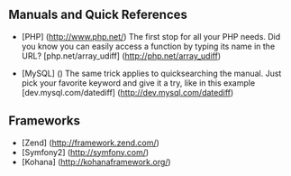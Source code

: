 Manuals and Quick References
----------------------------

* [PHP] (http://www.php.net/)
    The first stop for all your PHP needs.
    Did you know you can easily access a function by typing its name in the URL? [php.net/array_udiff] (http://php.net/array_udiff)
    
* [MySQL] ()
    The same trick applies to quicksearching the manual. Just pick your favorite keyword and give it a try, like in this example [dev.mysql.com/datediff] (http://dev.mysql.com/datediff)
    
Frameworks
----------

* [Zend] (http://framework.zend.com/)
* [Symfony2] (http://symfony.com/)
* [Kohana] (http://kohanaframework.org/)
